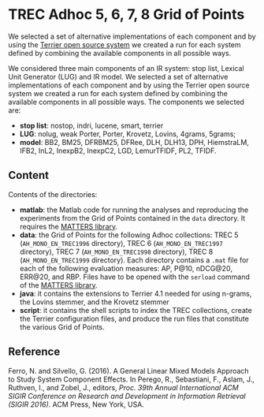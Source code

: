 # TREC Adhoc 5, 6, 7, 8 Grid of Points

We selected a set of alternative implementations of each component and by using the [Terrier open source system](http://terrier.org/) we created a run for each system defined by combining the available components in all possible ways.

We considered three main components of an IR system: stop list, Lexical Unit Generator (LUG) and IR model. We selected a set of alternative implementations of each component and by using the Terrier open source system we created a run for each system defined by combining the available components in all possible ways. The components we selected are:

- **stop list**: nostop, indri, lucene, smart, terrier
- **LUG**: nolug, weak Porter, Porter, Krovetz, Lovins, 4grams, 5grams;
- **model**: BB2, BM25, DFRBM25, DFRee, DLH, DLH13, DPH, HiemstraLM, IFB2, InL2, InexpB2, InexpC2, LGD, LemurTFIDF, PL2, TFIDF.

## Content

Contents of the directories:
- **matlab**: the Matlab code for running the analyses and reproducing the experiments from the Grid of Points contained in the `data` directory. It requires the [MATTERS library](http://matters.dei.unipd.it/).
- **data**: the Grid of Points for the following Adhoc collections: TREC 5 (`AH_MONO_EN_TREC1996` directory), TREC 6 (`AH_MONO_EN_TREC1997` directory), TREC 7 (`AH_MONO_EN_TREC1998` directory), TREC 8 (`AH_MONO_EN_TREC1999` directory). Each directory contains a `.mat` file for each of the following evaluation measures: AP, P@10, nDCG@20, ERR@20, and RBP. Files have to be opened with the `serload` command of the [MATTERS library](http://matters.dei.unipd.it/).
- **java**: it contains the extensions to Terrier 4.1 needed for using n-grams, the Lovins stemmer, and the Krovetz stemmer
- **script**: it contains the shell scripts to index the TREC collections, create the Terrier configuration files, and produce the run files that constitute the various Grid of Points.

## Reference

Ferro, N. and Silvello, G. (2016). A General Linear Mixed Models Approach to Study System Component Effects. In Perego, R., Sebastiani, F., Aslam, J., Ruthven, I., and Zobel, J., editors, *Proc. 39th Annual International ACM SIGIR Conference on Research and Development in Information Retrieval (SIGIR 2016)*. ACM Press, New York, USA.

